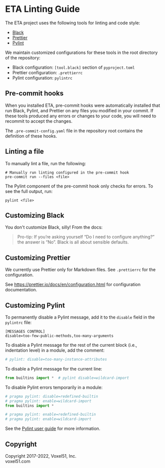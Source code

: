 # ETA Linting Guide

The ETA project uses the following tools for linting and code style:

-   [Black](https://github.com/psf/black)
-   [Prettier](https://prettier.io)
-   [Pylint](https://www.pylint.org)

We maintain customized configurations for these tools in the root directory of
the repository:

-   Black configuration: `[tool.black]` section of `pyproject.toml`
-   Prettier configuration: `.prettierrc`
-   Pylint configuration: `pylintrc`

## Pre-commit hooks

When you installed ETA, pre-commit hooks were automatically installed that run
Black, Pylint, and Prettier on any files you modified in your commit. If these
tools produced any errors or changes to your code, you will need to recommit to
accept the changes.

The `.pre-commit-config.yaml` file in the repository root contains the
definition of these hooks.

## Linting a file

To manually lint a file, run the following:

```shell
# Manually run linting configured in the pre-commit hook
pre-commit run --files <file>
```

The Pylint component of the pre-commit hook only checks for errors. To see the
full output, run:

```shell
pylint <file>
```

## Customizing Black

You don't customize Black, silly! From the docs:

> Pro-tip: If you’re asking yourself “Do I need to configure anything?” the
> answer is “No”. Black is all about sensible defaults.

## Customizing Prettier

We currently use Prettier only for Markdown files. See `.prettierrc` for the
configuration.

See https://prettier.io/docs/en/configuration.html for configuration
documentation.

## Customizing Pylint

To permanently disable a Pylint message, add it to the `disable` field in the
`pylintrc` file:

```shell
[MESSAGES CONTROL]
disable=too-few-public-methods,too-many-arguments
```

To disable a Pylint message for the rest of the current block (i.e.,
indentation level) in a module, add the comment:

```py
# pylint: disable=too-many-instance-attributes
```

To disable a Pylint message for the current line:

```py
from builtins import *  # pylint disable=wildcard-import
```

To disable Pylint errors temporarily in a module:

```py
# pragma pylint: disable=redefined-builtin
# pragma pylint: enable=wildcard-import
from builtins import *

# pragma pylint: enable=redefined-builtin
# pragma pylint: enable=wildcard-import
```

See the [Pylint user guide](https://pylint.readthedocs.io/en/latest/) for more
information.

## Copyright

Copyright 2017-2022, Voxel51, Inc.<br> voxel51.com
